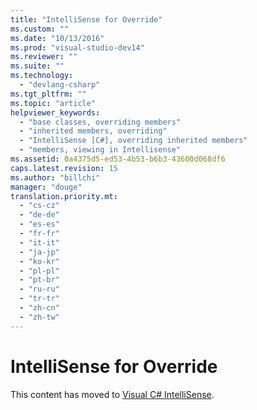 ```yaml
---
title: "IntelliSense for Override"
ms.custom: ""
ms.date: "10/13/2016"
ms.prod: "visual-studio-dev14"
ms.reviewer: ""
ms.suite: ""
ms.technology: 
  - "devlang-csharp"
ms.tgt_pltfrm: ""
ms.topic: "article"
helpviewer_keywords: 
  - "base classes, overriding members"
  - "inherited members, overriding"
  - "IntelliSense [C#], overriding inherited members"
  - "members, viewing in Intellisense"
ms.assetid: 0a4375d5-ed53-4b53-b6b3-43600d068df6
caps.latest.revision: 15
ms.author: "billchi"
manager: "douge"
translation.priority.mt: 
  - "cs-cz"
  - "de-de"
  - "es-es"
  - "fr-fr"
  - "it-it"
  - "ja-jp"
  - "ko-kr"
  - "pl-pl"
  - "pt-br"
  - "ru-ru"
  - "tr-tr"
  - "zh-cn"
  - "zh-tw"
---
```

# IntelliSense for Override
This content has moved to [Visual C# IntelliSense](../ide/visual-csharp-intellisense.md).